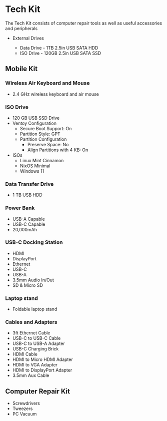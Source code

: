 # Tech Kit

The Tech Kit consists of computer repair tools as well as useful accessories and peripherals




- External Drives

  - Data Drive    - 1TB 2.5in USB SATA HDD
  - ISO Drive     - 120GB 2.5in USB SATA SSD

## Mobile Kit

### Wireless Air Keyboard and Mouse

* 2.4 GHz wireless keyboard and air mouse

### ISO Drive

* 120 GB USB SSD Drive
* Ventoy Configuration
  * Secure Boot Support: On
  * Partition Style: GPT
  * Partition Configuration
    * Preserve Space: No
    * Align Partitions with 4 KB: On
* ISOs
  * Linux Mint Cinnamon
  * NixOS Minimal
  * Windows 11

### Data Transfer Drive

* 1 TB USB HDD

### Power Bank

* USB-A Capable
* USB-C Capable
* 20,000mAh

### USB-C Docking Station

* HDMI
* DisplayPort
* Ethernet
* USB-C
* USB-A
* 3.5mm Audio In/Out
* SD & Micro SD

### Laptop stand

* Foldable laptop stand

### Cables and Adapters

* 3ft Ethernet Cable
* USB-C to USB-C Cable
* USB-C to USB-A Adapter
* USB-C Charging Brick
* HDMI Cable
* HDMI to Micro HDMI Adapter
* HDMI to VGA Adapter
* HDMI to DisplayPort Adapter
* 3.5mm Aux Cable

## Computer Repair Kit

* Screwdrivers
* Tweezers
* PC Vacuum
